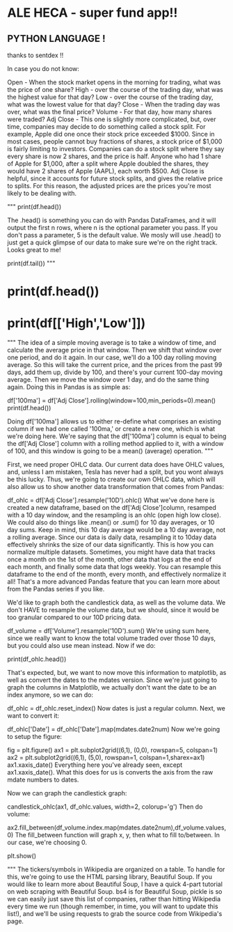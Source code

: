 # ALE HECA - super fund app!!

## PYTHON LANGUAGE !

thanks to sentdex !!


In case you do not know:

Open - When the stock market opens in the morning for trading, what was the price of one share?
High - over the course of the trading day, what was the highest value for that day?
Low - over the course of the trading day, what was the lowest value for that day?
Close - When the trading day was over, what was the final price?
Volume - For that day, how many shares were traded?
Adj Close - This one is slightly more complicated, but, over time, companies may decide to do something
called a stock split. For example, Apple did one once their stock price exceeded $1000. Since in most cases,
people cannot buy fractions of shares, a stock price of $1,000 is fairly limiting to investors.
Companies can do a stock split where they say every share is now 2 shares, and the price is half.
Anyone who had 1 share of Apple for $1,000, after a split where Apple doubled the shares,
they would have 2 shares of Apple (AAPL), each worth $500. Adj Close is helpful,
since it accounts for future stock splits, and gives the relative price to splits. For this reason,
the adjusted prices are the prices you're most likely to be dealing with.


"""
print(df.head())

The .head() is something you can do with Pandas DataFrames, and it will output the first n rows,
where n is the optional parameter you pass. If you don't pass a parameter, 5 is the default value.
We mosly will use .head() to just get a quick glimpse of our data to make sure we're on the right track.
Looks great to me!

print(df.tail())
"""

# print(df.head())
# print(df[['High','Low']])


"""
The idea of a simple moving average is to take a window of time, and calculate the average price in that window.
Then we shift that window over one period, and do it again. In our case, we'll do a 100 day rolling moving average.
So this will take the current price, and the prices from the past 99 days, add them up, divide by 100, and there's
your current 100-day moving average. Then we move the window over 1 day, and do the same thing again. Doing this in
Pandas is as simple as:

df['100ma'] = df['Adj Close'].rolling(window=100,min_periods=0).mean()
print(df.head())

Doing df['100ma'] allows us to either re-define what comprises an existing column if we had one called '100ma,'
or create a new one, which is what we're doing here. We're saying that the df['100ma'] column is equal to being
the df['Adj Close'] column with a rolling method applied to it, with a window of 100, and this window is going
to be a mean() (average) operation.
"""

First, we need proper OHLC data. Our current data does have OHLC values, and, unless I am mistaken, Tesla has never had a split, but you wont always be this lucky. Thus, we're going to create our own OHLC data, which will also allow us to show another data transformation that comes from Pandas:

df_ohlc = df['Adj Close'].resample('10D').ohlc()
What we've done here is created a new dataframe, based on the df['Adj Close']column, resamped with a 10 day window, and the resampling is an ohlc (open high low close). We could also do things like .mean() or .sum() for 10 day averages, or 10 day sums. Keep in mind, this 10 day average would be a 10 day average, not a rolling average. Since our data is daily data, resampling it to 10day data effectively shrinks the size of our data significantly. This is how you can normalize multiple datasets. Sometimes, you might have data that tracks once a month on the 1st of the month, other data that logs at the end of each month, and finally some data that logs weekly. You can resample this dataframe to the end of the month, every month, and effectively normalize it all! That's a more advanced Pandas feature that you can learn more about from the Pandas series if you like.

We'd like to graph both the candlestick data, as well as the volume data. We don't HAVE to resample the volume data, but we should, since it would be too granular compared to our 10D pricing data.

df_volume = df['Volume'].resample('10D').sum()
We're using sum here, since we really want to know the total volume traded over those 10 days, but you could also use mean instead. Now if we do:

print(df_ohlc.head())



That's expected, but, we want to now move this information to matplotlib, as well as convert the dates to the mdates version. Since we're just going to graph the columns in Matplotlib, we actually don't want the date to be an index anymore, so we can do:

df_ohlc = df_ohlc.reset_index()
Now dates is just a regular column. Next, we want to convert it:

df_ohlc['Date'] = df_ohlc['Date'].map(mdates.date2num)
Now we're going to setup the figure:

fig = plt.figure()
ax1 = plt.subplot2grid((6,1), (0,0), rowspan=5, colspan=1)
ax2 = plt.subplot2grid((6,1), (5,0), rowspan=1, colspan=1,sharex=ax1)
ax1.xaxis_date()
Everything here you've already seen, except ax1.xaxis_date(). What this does for us is converts the axis from the raw mdate numbers to dates.

Now we can graph the candlestick graph:

candlestick_ohlc(ax1, df_ohlc.values, width=2, colorup='g')
Then do volume:

ax2.fill_between(df_volume.index.map(mdates.date2num),df_volume.values,0)
The fill_between function will graph x, y, then what to fill to/between. In our case, we're choosing 0.

plt.show()


"""
The tickers/symbols in Wikipedia are organized on a table. To handle for this, we're going to use the HTML parsing library, Beautiful Soup. If you would like to learn more about Beautiful Soup, I have a quick 4-part tutorial on web scraping with Beautiful Soup.
bs4 is for Beautiful Soup, pickle is so we can easily just save this list of companies, rather than hitting Wikipedia every time we run (though remember, in time, you will want to update this list!), and we'll be using requests to grab the source code from Wikipedia's page.
